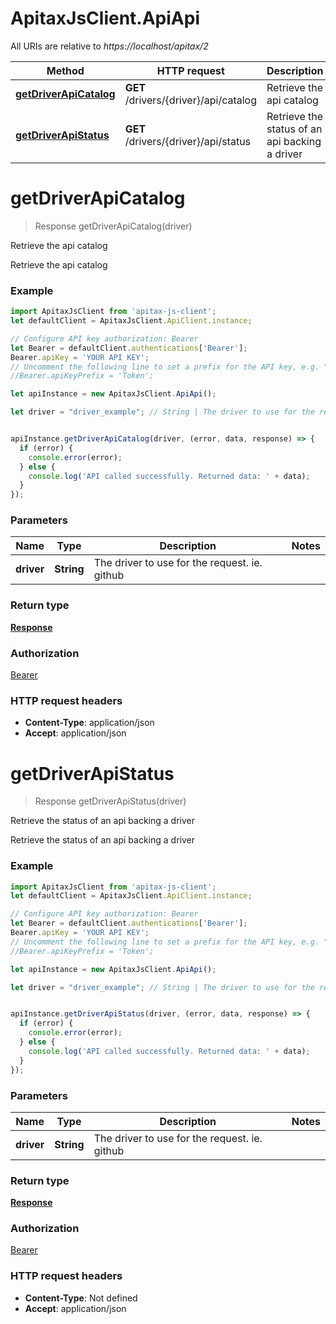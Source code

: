 # ApitaxJsClient.ApiApi

All URIs are relative to *https://localhost/apitax/2*

Method | HTTP request | Description
------------- | ------------- | -------------
[**getDriverApiCatalog**](ApiApi.md#getDriverApiCatalog) | **GET** /drivers/{driver}/api/catalog | Retrieve the api catalog
[**getDriverApiStatus**](ApiApi.md#getDriverApiStatus) | **GET** /drivers/{driver}/api/status | Retrieve the status of an api backing a driver


<a name="getDriverApiCatalog"></a>
# **getDriverApiCatalog**
> Response getDriverApiCatalog(driver)

Retrieve the api catalog

Retrieve the api catalog

### Example
```javascript
import ApitaxJsClient from 'apitax-js-client';
let defaultClient = ApitaxJsClient.ApiClient.instance;

// Configure API key authorization: Bearer
let Bearer = defaultClient.authentications['Bearer'];
Bearer.apiKey = 'YOUR API KEY';
// Uncomment the following line to set a prefix for the API key, e.g. "Token" (defaults to null)
//Bearer.apiKeyPrefix = 'Token';

let apiInstance = new ApitaxJsClient.ApiApi();

let driver = "driver_example"; // String | The driver to use for the request. ie. github


apiInstance.getDriverApiCatalog(driver, (error, data, response) => {
  if (error) {
    console.error(error);
  } else {
    console.log('API called successfully. Returned data: ' + data);
  }
});
```

### Parameters

Name | Type | Description  | Notes
------------- | ------------- | ------------- | -------------
 **driver** | **String**| The driver to use for the request. ie. github | 

### Return type

[**Response**](Response.md)

### Authorization

[Bearer](../README.md#Bearer)

### HTTP request headers

 - **Content-Type**: application/json
 - **Accept**: application/json

<a name="getDriverApiStatus"></a>
# **getDriverApiStatus**
> Response getDriverApiStatus(driver)

Retrieve the status of an api backing a driver

Retrieve the status of an api backing a driver

### Example
```javascript
import ApitaxJsClient from 'apitax-js-client';
let defaultClient = ApitaxJsClient.ApiClient.instance;

// Configure API key authorization: Bearer
let Bearer = defaultClient.authentications['Bearer'];
Bearer.apiKey = 'YOUR API KEY';
// Uncomment the following line to set a prefix for the API key, e.g. "Token" (defaults to null)
//Bearer.apiKeyPrefix = 'Token';

let apiInstance = new ApitaxJsClient.ApiApi();

let driver = "driver_example"; // String | The driver to use for the request. ie. github


apiInstance.getDriverApiStatus(driver, (error, data, response) => {
  if (error) {
    console.error(error);
  } else {
    console.log('API called successfully. Returned data: ' + data);
  }
});
```

### Parameters

Name | Type | Description  | Notes
------------- | ------------- | ------------- | -------------
 **driver** | **String**| The driver to use for the request. ie. github | 

### Return type

[**Response**](Response.md)

### Authorization

[Bearer](../README.md#Bearer)

### HTTP request headers

 - **Content-Type**: Not defined
 - **Accept**: application/json

